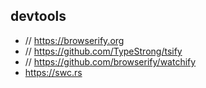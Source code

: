 ## devtools

* // https://browserify.org
* // https://github.com/TypeStrong/tsify
* // https://github.com/browserify/watchify
* https://swc.rs
